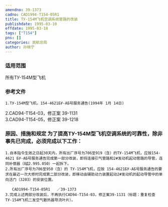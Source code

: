 ```yaml
---
amendno: 39-1373  
cadno: CAD1994-T154-05R1  
title: ТУ-154М飞机空调系统管路的改装  
publishdate: 1995-03-10  
effdate: 1995-03-18  
tags: ["T154"]  
pns: []  
categories: 民航总局  
author: 孙晓宁  
---
```

  
### 适用范围  
所有ТУ-154М型飞机  
  
<!--more-->  
### 参考文件  
    1.ТУ-154М型飞机，154-4621БУ-АБ号服务通告(1994年 1月 14日)  
2.CAD94-T154-03，修正案 39-1131  
3.CAD94-T154-05，修正案 39-1218  
  
### 原因、措施和规定 为了提高ТУ-154М型飞机空调系统的可靠性，除非事先已完成，必须完成以下工作：  
    1.自本指令生效之日起30天内，所有出厂序号为706至919（含）的ТУ-154М飞机，应按154-4621 БУ-АБ号服务通告完成第一部分改装，即将连接引气管路和2#发动机起动管路的导管，连同补偿器（8Д2.995.050）一起拆下。  
    2.所有出厂序号为706至950（含）的 ТУ-154М飞机，应按 154-4621БУ-АБ号服务通告的要求在最近一次大修时完成第二部分改装，即移动由辅助动力装置起动2#发动机的起动导管中的单向活门（3203）的安装位置。  
  
       CAD1994-T154-05R1   ／39-1373  
    3.完成上述两部分改装后，不再执行CAD94-T154-03，修正案39-1131（标题：重复检查ТУ-154М飞机二发空气散热器导流叶片）。  
